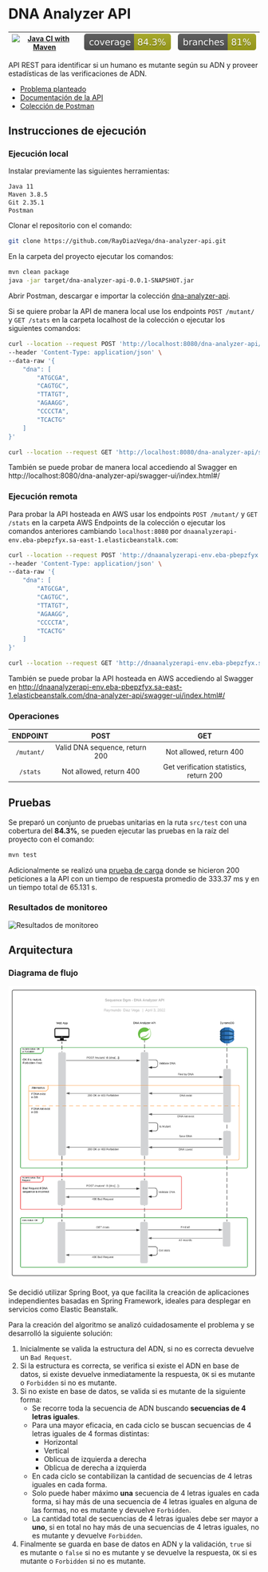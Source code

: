 # DNA Analyzer API

| [![Java CI with Maven](https://github.com/RayDiazVega/dna-analyzer-api/actions/workflows/pipeline.yml/badge.svg?branch=main)](https://github.com/RayDiazVega/dna-analyzer-api/actions/workflows/pipeline.yml) | ![Coverage](.github/badges/jacoco.svg) | ![Branches](.github/badges/branches.svg) |
|:-------------------------------------------------------------------------------------------------------------------------------------------------------------------------------------------------------------:|:--------------------------------------:|:----------------------------------------:|

API REST para identificar si un humano es mutante según su ADN y proveer estadísticas de las verificaciones de ADN.

- [Problema planteado](.github/docs/Examen_Mercadolibre_-_Mutantes.pdf)
- [Documentación de la API](http://dnaanalyzerapi-env.eba-pbepzfyx.sa-east-1.elasticbeanstalk.com/dna-analyzer-api/swagger-ui/index.html#/)
- [Colección de Postman](.github/docs/dna-analyzer-api.postman_collection.json)

## Instrucciones de ejecución

### Ejecución local

Instalar previamente las siguientes herramientas:

```text
Java 11
Maven 3.8.5
Git 2.35.1
Postman
```

Clonar el repositorio con el comando:
```sh
git clone https://github.com/RayDiazVega/dna-analyzer-api.git
```

En la carpeta del proyecto ejecutar los comandos:

```sh
mvn clean package
java -jar target/dna-analyzer-api-0.0.1-SNAPSHOT.jar
```

Abrir Postman, descargar e importar la
colección [dna-analyzer-api](.github/docs/dna-analyzer-api.postman_collection.json).

Si se quiere probar la API de manera local use los endpoints `POST /mutant/` y `GET /stats`  en la
carpeta localhost de la colección o ejecutar los siguientes comandos:

```sh
curl --location --request POST 'http://localhost:8080/dna-analyzer-api/mutant/' \
--header 'Content-Type: application/json' \
--data-raw '{
    "dna": [
        "ATGCGA",
        "CAGTGC",
        "TTATGT",
        "AGAAGG",
        "CCCCTA",
        "TCACTG"
    ]
}'
```
 ```sh
curl --location --request GET 'http://localhost:8080/dna-analyzer-api/stats'
```

También se puede probar de manera local accediendo al Swagger
en http://localhost:8080/dna-analyzer-api/swagger-ui/index.html#/

### Ejecución remota

Para probar la API hosteada en AWS usar los endpoints `POST /mutant/` y `GET /stats`  en la carpeta
AWS Endpoints de la colección o ejecutar los comandos anteriores cambiando `localhost:8080`
por `dnaanalyzerapi-env.eba-pbepzfyx.sa-east-1.elasticbeanstalk.com`:
```sh
curl --location --request POST 'http://dnaanalyzerapi-env.eba-pbepzfyx.sa-east-1.elasticbeanstalk.com/dna-analyzer-api/mutant/' \
--header 'Content-Type: application/json' \
--data-raw '{
    "dna": [
        "ATGCGA",
        "CAGTGC",
        "TTATGT",
        "AGAAGG",
        "CCCCTA",
        "TCACTG"
    ]
}'
```

 ```sh
curl --location --request GET 'http://dnaanalyzerapi-env.eba-pbepzfyx.sa-east-1.elasticbeanstalk.com/dna-analyzer-api/stats'
```

También se puede probar la API hosteada en AWS accediendo al Swagger
en http://dnaanalyzerapi-env.eba-pbepzfyx.sa-east-1.elasticbeanstalk.com/dna-analyzer-api/swagger-ui/index.html#/

### Operaciones

|  ENDPOINT  |              POST              |                   GET                   |
|:----------:|:------------------------------:|:---------------------------------------:|
| `/mutant/` | Valid DNA sequence, return 200 |         Not allowed, return 400         |
|  `/stats`  |    Not allowed, return 400     | Get verification statistics, return 200 |

## Pruebas

Se preparó un conjunto de pruebas unitarias en la ruta `src/test` con una cobertura del **84.3%**,
se pueden ejecutar las pruebas en la raíz del proyecto con el comando:

```sh
mvn test
```

Adicionalmente se realizó
una [prueba de carga](.github/docs/dna-analyzer-api.postman_load_testing.json) donde se hicieron 200
peticiones a la API con un tiempo de respuesta promedio de 333.37 ms y en un tiempo total de 65.131
s.

### Resultados de monitoreo

![Resultados de monitoreo](https://user-images.githubusercontent.com/36030774/161441288-6e6e1bfa-6083-4e44-9b10-420f9807da8c.png "Resultados de monitoreo")

## Arquitectura

### Diagrama de flujo

![Diagrama de flujo](.github/docs/Diagrama_de_flujo.svg "Diagrama de flujo")

Se decidió utilizar Spring Boot, ya que facilita la creación de aplicaciones independientes basadas
en Spring Framework, ideales para desplegar en servicios como Elastic Beanstalk.

Para la creación del algoritmo se analizó cuidadosamente el problema y se desarrolló la siguiente
solución:

1. Inicialmente se valida la estructura del ADN, si no es correcta devuelve un `Bad Request`.
2. Si la estructura es correcta, se verifica si existe el ADN en base de datos, si existe devuelve
   inmediatamente la respuesta, `OK` si es mutante o `Forbidden` si no es mutante.
3. Si no existe en base de datos, se valida si es mutante de la siguiente forma:
    - Se recorre toda la secuencia de ADN buscando **secuencias de 4 letras iguales**.
    - Para una mayor eficacia, en cada ciclo se buscan secuencias de 4 letras iguales de 4 formas
      distintas:
        - Horizontal
        - Vertical
        - Oblicua de izquierda a derecha
        - Oblicua de derecha a izquierda
    - En cada ciclo se contabilizan la cantidad de secuencias de 4 letras iguales en cada forma.
    - Solo puede haber máximo **una** secuencia de 4 letras iguales en cada forma, si hay más de una
      secuencia de 4 letras iguales en alguna de las formas, no es mutante y devuelve `Forbidden`.
    - La cantidad total de secuencias de 4 letras iguales debe ser mayor a **uno**, si en total no
      hay más de una secuencias de 4 letras iguales, no es mutante y devuelve `Forbidden`.
4. Finalmente se guarda en base de datos en ADN y la validación, `true` si es mutante o `false` si
   no es mutante y se devuelve la respuesta, `OK` si es mutante o `Forbidden` si no es mutante.
